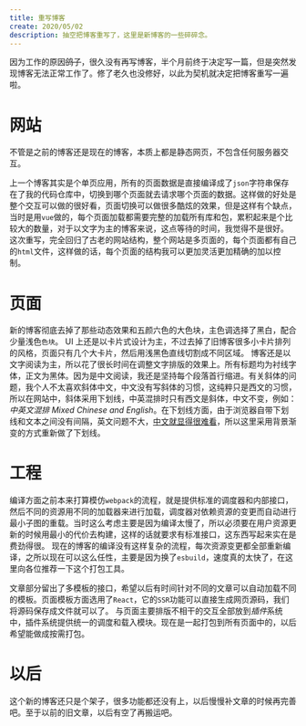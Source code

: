 ```yaml
---
title: 重写博客
create: 2020/05/02
description: 抽空把博客重写了，这里是新博客的一些碎碎念。
---
```


因为工作的原因~~鸽子~~，很久没有再写博客，半个月前终于决定写一篇，但是突然发现博客无法正常工作了。修了老久也没修好，以此为契机就决定把博客重写一遍啦。

# 网站

不管是之前的博客还是现在的博客，本质上都是静态网页，不包含任何服务器交互。

上一个博客其实是个单页应用，所有的页面数据是直接编译成了`json`字符串保存在了我的代码仓库中，切换到哪个页面就去请求哪个页面的数据。这样做的好处是整个交互可以做的很好看，页面切换可以做很多酷炫的效果，但是这样有个缺点，当时是用`vue`做的，每个页面加载都需要完整的加载所有库和包，累积起来是个比较大的数量，对于以文字为主的博客来说，这点等待的时间，我觉得不是很好。
这次重写，完全回归了古老的网站结构，整个网站是多页面的，每个页面都有自己的`html`文件，这样做的话，每个页面的结构我可以更加灵活更加精确的加以控制。

# 页面

新的博客彻底去掉了那些动态效果和五颜六色的大色块，主色调选择了黑白，配合少量浅色`色块`。
UI 上还是以卡片式设计为主，不过去掉了旧博客很多小卡片排列的风格，页面只有几个大卡片，然后用浅黑色直线切割成不同区域。
博客还是以文字阅读为主，所以花了很长时间在调整文字排版的效果上。所有标题均为衬线字体，正文为黑体。因为是中文阅读，我还是坚持每个段落首行缩进。有关斜体的问题，我个人不太喜欢斜体中文，中文没有写斜体的习惯，这纯粹只是西文的习惯，所以在网站中，斜体采用下划线，中英混排时只有西文是斜体，中文不变，例如：*中英文混排 Mixed Chinese and English*。在下划线方面，由于浏览器自带下划线和文本之间没有间隔，英文问题不大，<u>中文就显得很难看</u>，所以这里采用背景渐变的方式重新做了下划线。

# 工程

编译方面之前本来打算模仿`webpack`的流程，就是提供标准的调度器和内部接口，然后不同的资源用不同的加载器来进行加载，调度器对依赖资源的变更而自动进行最小子图的重载。当时这么考虑主要是因为编译太慢了，所以必须要在用户资源更新的时候用最小的代价去构建，这样的话就要求有标准接口，这东西写起来实在是费劲得很。
现在的博客的编译没有这样复杂的流程，每次资源变更都全部重新编译，之所以现在可以这么任性，主要是因为换了`esbuild`，速度真的太快了，在这里向各位推荐一下这个打包工具。

文章部分留出了多模板的接口，希望以后有时间针对不同的文章可以自动加载不同的模板。页面模板方面选用了`React`，它的`SSR`功能可以直接生成网页源码，我们将源码保存成文件就可以了。
与页面主要排版不相干的交互全部放到*插件*系统中，插件系统提供统一的调度和载入模块。现在是一起打包到所有页面中的，以后希望能做成按需打包。

# 以后

这个新的博客还只是个架子，很多功能都还没有上，以后慢慢补文章的时候再完善吧。至于以前的旧文章，以后有空了再搬运吧。
